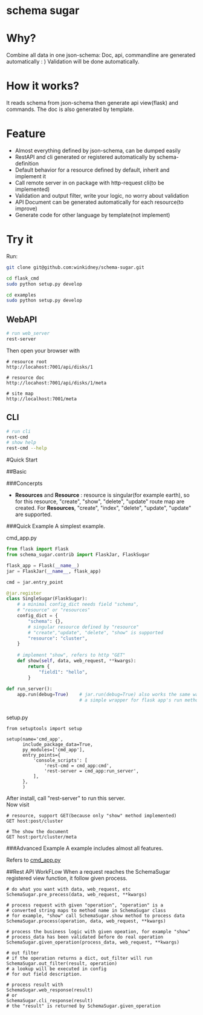 schema sugar
==============

# Why?
Combine all data in one json-schema:
Doc, api, commandline are generated automatically : )
Validation will be done automatically.

# How it works?

It reads schema from json-schema then generate api view(flask) and commands.
 The doc is also generated by template.

# Feature
+ Almost everything defined by json-schema, can be dumped easily
+ RestAPI and cli generated or registered automatically by schema-definition
+ Default behavior for a resource defined by default, inherit and implement it
+ Call remote server in on package with http-request cli(to be implemented)
+ Validation and output filter, write your logic, no worry about validation
+ API Document can be generated automatically for each resource(to improve) 
+ Generate code for other language by template(not implement)

# Try it
Run:
```bash
git clone git@github.com:winkidney/schema-sugar.git

cd flask_cmd
sudo python setup.py develop

cd examples
sudo python setup.py develop
```

## WebAPI
```bash
# run web_server
rest-server
```
Then open your browser with 
```
# resource root
http://locahost:7001/api/disks/1

# resource doc
http://locahost:7001/api/disks/1/meta

# site map
http://localhost:7001/meta

```

## CLI

```bash
# run cli
rest-cmd
# show help
rest-cmd --help
```

#Quick Start

##Basic

###Concerpts
+ **Resources** and **Resource** : resource is singular(for example earth), so
 for this resource, "create", "show", "delete", "update" route map are created.
 For **Resources**, "create", "index", "delete", "update", "update" are 
 supported.
 
###Quick Example
A simplest example.

cmd_app.py

```python
from flask import Flask
from schema_sugar.contrib import FlaskJar, FlaskSugar

flask_app = Flask(__name__)
jar = FlaskJar(__name__, flask_app)

cmd = jar.entry_point

@jar.register
class SingleSugar(FlaskSugar):
    # a minimal config_dict needs field "schema", 
    # "resource" or "resources"
    config_dict = {
        "schema": {},
        # singular resource defined by "resource"
        # "create","update", "delete", "show" is supported
        "resource": "cluster",
    }
    
    # implement "show", refers to http "GET"
    def show(self, data, web_request, **kwargs):
        return {
            "field1": "hello",
        }
        
def run_server():
    app.run(debug=True)    # jar.run(debug=True) also works the same way, it's 
                           # a simple wrapper for flask app's run method
                  
```

setup.py
```
from setuptools import setup

setup(name='cmd_app',
      include_package_data=True,
      py_modules=['cmd_app'],
      entry_points={
          'console_scripts': [
              'rest-cmd = cmd_app:cmd',
              'rest-server = cmd_app:run_server',
          ],
      },
      )
```

After install, call "rest-server" to run this server.    
Now visit 
```
# resource, support GET(because only "show" method implemented)
GET host:post/cluster

# The show the document
GET host:port/cluster/meta

```

###Advanced Example
A example includes almost all features.

Refers to [cmd_app.py](examples/cmd_app.py)

##Rest API WorkFLow
When a request reaches the SchemaSugar registered view function, it
 follow given process.
```
# do what you want with data, web_request, etc
SchemaSugar.pre_precess(data, web_request, **kwargs)

# process request with given "operation", "operation" is a 
# converted string maps to method name in SchemaSugar class
# for example, "show" call SchemaSugar.show method to process data
SchemaSugar.process(operation, data, web_request, **kwargs)

# process the business logic with given opeation, for example "show"
# process_data has been validated before do real operation
SchemaSugar.given_operation(process_data, web_request, **kwargs)

# out filter
# if the operation returns a dict, out_filter will run
SchemaSugar.out_filter(result, operation)
# a lookup will be executed in config
# for out field description.

# process result with
SchemaSugar.web_response(result)
# or
SchemaSugar.cli_response(result)
# the "result" is returned by SchemaSugar.given_operation 

```


